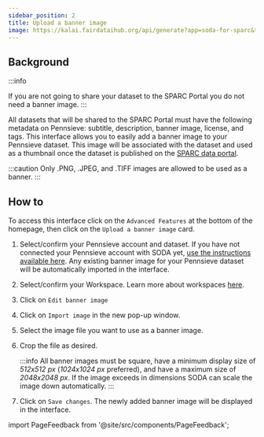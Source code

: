 ```yaml
---
sidebar_position: 2
title: Upload a banner image
image: https://kalai.fairdataihub.org/api/generate?app=soda-for-sparc&title=Upload%20a%20banner%20image&description=Manage%20Dataset&org=fairdataihub
---
```


## Background

:::info

If you are not going to share your dataset to the SPARC Portal you do not need a banner image.
:::

All datasets that will be shared to the SPARC Portal must have the following metadata on Pennsieve: subtitle, description, banner image, license, and tags. This interface allows you to easily add a banner image to your Pennsieve dataset. This image will be associated with the dataset and used as a thumbnail once the dataset is published on the [SPARC data portal](https://sparc.science/).

:::caution
Only .PNG, .JPEG, and .TIFF images are allowed to be used as a banner.
:::

## How to

To access this interface click on the `Advanced Features` at the bottom of the homepage, then click on the `Upload a banner image` card.

1. Select/confirm your Pennsieve account and dataset. If you have not connected your Pennsieve account with SODA yet, [use the instructions available here](../connecting-to-pennsieve/connecting-with-username-password). Any existing banner image for your Pennsieve dataset will be automatically imported in the interface.
2. Select/confirm your Workspace. Learn more about workspaces [here](../how-to/how-to-use-workspaces).
3. Click on `Edit banner image`
4. Click on `Import image` in the new pop-up window.
5. Select the image file you want to use as a banner image.
6. Crop the file as desired.

   :::info
   All banner images must be square, have a minimum display size of _512x512 px_ (_1024x1024 px_ preferred), and have a maximum size of _2048x2048 px_.
   If the image exceeds in dimensions SODA can scale the image down automatically.
   :::

7. Click on `Save changes`. The newly added banner image will be displayed in the interface.

import PageFeedback from '@site/src/components/PageFeedback';

<PageFeedback />
